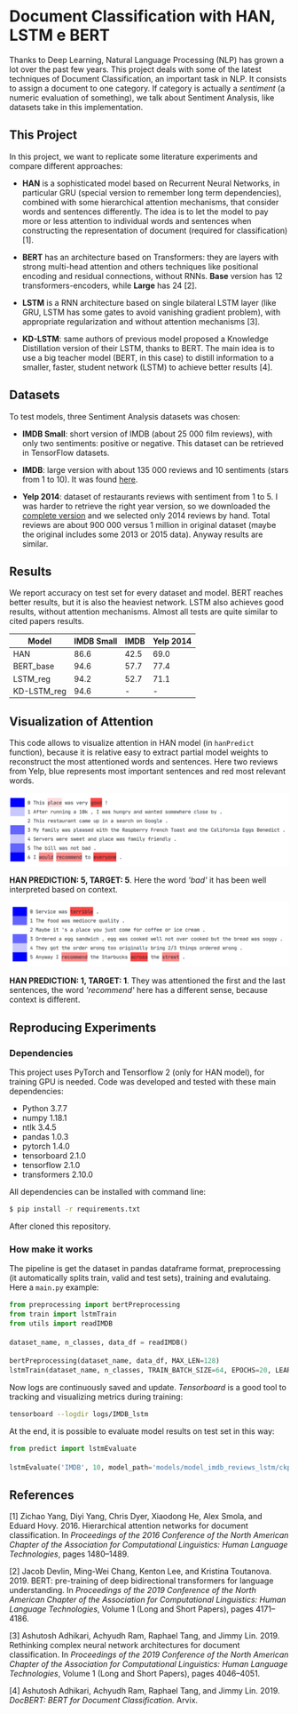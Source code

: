 # Document Classification with HAN, LSTM e BERT

Thanks to Deep Learning, Natural Language Processing (NLP) has grown a lot over the past few years. This project deals 
with some of the latest techniques of Document Classification, an important task in NLP. It consists to assign a 
document to one category. If category is actually a _sentiment_ (a numeric evaluation of something), we talk about 
Sentiment Analysis, like datasets take in this implementation.

## This Project

In this project, we want to replicate some literature experiments and compare different approaches:

- **HAN** is a sophisticated model based on Recurrent Neural Networks, in particular GRU (special version to remember 
long term dependencies), combined with some hierarchical attention mechanisms, that consider words and sentences 
differently. The idea is to let the model to pay more or less attention to individual words and sentences when 
constructing the representation of document (required for classification) [1].

- **BERT** has an architecture based on Transformers: they are layers with strong multi-head attention and others 
techniques like positional encoding and residual connections, without RNNs. __Base__ version has 12 
transformers-encoders, while __Large__ has 24 [2].

- **LSTM** is a RNN architecture based on single bilateral LSTM layer (like GRU, LSTM has some gates to avoid vanishing 
gradient problem), with appropriate regularization and without attention mechanisms [3].

- **KD-LSTM**: same authors of previous model proposed a Knowledge Distillation version of their LSTM, thanks to BERT. 
The main idea is to use a big teacher model (BERT, in this case) to distill information to a smaller, faster, student 
network (LSTM) to achieve better results [4].

## Datasets

To test models, three Sentiment Analysis datasets was chosen:

- **IMDB Small**: short version of IMDB (about 25 000 film reviews), with only two sentiments: positive or negative. This dataset can be retrieved 
in TensorFlow datasets.

- **IMDB**: large version with about 135 000 reviews and 10 sentiments (stars from 1 to 10). It was found 
<a href="https://github.com/castorini/hedwig ">here</a>.

- **Yelp 2014**: dataset of restaurants reviews with sentiment from 1 to 5. I was harder to retrieve the right year 
version, so we downloaded the <a href="https://www.yelp.com/dataset">complete version<a> and we selected only 2014 
reviews by hand. Total reviews are about 900 000 versus 1 million in original dataset (maybe the original includes some 
2013 or 2015 data). Anyway results are similar. 

## Results

We report accuracy on test set for every dataset and model. BERT reaches better results, but it is also the heaviest 
network. LSTM also achieves good results, without attention mechanisms. Almost all tests are quite similar to cited 
papers results.

| Model       | IMDB Small | IMDB | Yelp 2014 |
|-------------|------------|------|-----------|
| HAN         | 86.6       | 42.5 | 69.0      |
| BERT_base   | 94.6       | 57.7 | 77.4      |
| LSTM_reg    | 94.2       | 52.7 | 71.1      |
| KD-LSTM_reg | 94.6       | -    | -         |

## Visualization of Attention

This code allows to visualize attention in HAN model (in `hanPredict` function), because it is relative easy to extract 
partial model weights to reconstruct the most attentioned words and sentences. Here two reviews from Yelp, blue 
represents most important sentences and red most relevant words.

<div>
<p align="center">
<img src="demo/predicted_5.png" width=auto>
</p>
</div>

**HAN PREDICTION: 5, TARGET: 5**. Here the word _'bad'_ it has been well interpreted based on context.

<div>
<p align="center">
<img src="demo/predicted_1.png" width=auto>
</p>
</div>

**HAN PREDICTION: 1, TARGET: 1**. They was attentioned the first and the last sentences, the word _'recommend'_ here has 
a different sense, because context is different.

## Reproducing Experiments

### Dependencies

This project uses PyTorch and Tensorflow 2 (only for HAN model), for training GPU is needed. Code was developed and 
tested with these main dependencies:

- Python 3.7.7
- numpy 1.18.1
- ntlk 3.4.5
- pandas 1.0.3
- pytorch 1.4.0
- tensorboard 2.1.0
- tensorflow 2.1.0
- transformers 2.10.0

All dependencies can be installed with command line:

```sh
$ pip install -r requirements.txt
```

After cloned this repository.

### How make it works

The pipeline is get the dataset in pandas dataframe format, preprocessing (it automatically splits train, valid and test 
sets), training and evalutaing. Here a `main.py` example:

```python
from preprocessing import bertPreprocessing
from train import lstmTrain
from utils import readIMDB

dataset_name, n_classes, data_df = readIMDB()

bertPreprocessing(dataset_name, data_df, MAX_LEN=128)
lstmTrain(dataset_name, n_classes, TRAIN_BATCH_SIZE=64, EPOCHS=20, LEARNING_RATE=1e-03)
```

Now logs are continuously saved and update. _Tensorboard_ is a good tool to tracking and visualizing metrics during 
training:

```sh
tensorboard --logdir logs/IMDB_lstm
```

At the end, it is possible to evaluate model results on test set in this way:

```python
from predict import lstmEvaluate

lstmEvaluate('IMDB', 10, model_path='models/model_imdb_reviews_lstm/ckp_12epochs_20200618-133908', isCheckpoint=True)
```


## References

[1] Zichao Yang, Diyi Yang, Chris Dyer, Xiaodong He, Alex Smola, and Eduard Hovy. 2016. Hierarchical attention networks 
for document classification. In _Proceedings of the 2016 Conference of the North American Chapter of the Association for 
Computational Linguistics: Human Language Technologies_, pages 1480–1489.

[2] Jacob Devlin, Ming-Wei Chang, Kenton Lee, and Kristina Toutanova. 2019. BERT: pre-training of deep bidirectional 
transformers for language understanding. In _Proceedings of the 2019 Conference of the North American Chapter of the 
Association for Computational Linguistics: Human Language Technologies_, Volume 1 (Long and Short Papers), pages 
4171–4186.

[3] Ashutosh Adhikari, Achyudh Ram, Raphael Tang, and Jimmy Lin. 2019. Rethinking complex neural network architectures 
for document classification. In _Proceedings of the 2019 Conference of the North American Chapter of the Association for 
Computational Linguistics: Human Language Technologies_, Volume 1 (Long and Short Papers), pages 4046–4051.

[4] Ashutosh Adhikari, Achyudh Ram, Raphael Tang, and Jimmy Lin. 2019. _DocBERT: BERT for Document Classification._ Arvix.